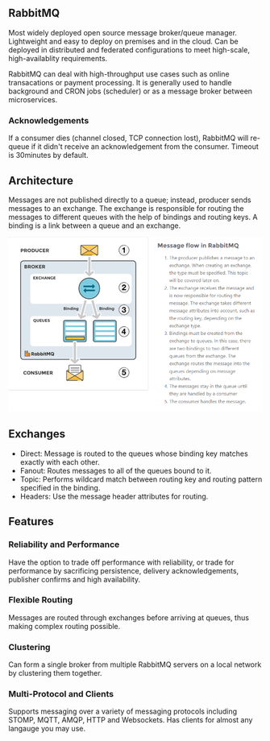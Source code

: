 ## RabbitMQ

Most widely deployed open source message broker/queue manager. Lightweight and easy to deploy on premises and in the cloud. Can be deployed in distributed and federated configurations to meet high-scale, high-availablity requirements.

RabbitMQ can deal with high-throughput use cases such as online transacations or payment processing. It is generally used to handle background and CRON jobs (scheduler) or as a message broker between microservices.

### Acknowledgements

If a consumer dies (channel closed, TCP connection lost), RabbitMQ will re-queue if it didn't receive an acknowledgement from the consumer. Timeout is 30minutes by default.

## Architecture

Messages are not published directly to a queue; instead, producer sends messages to an exchange. The exchange is responsible for routing the messages to different queues with the help of bindings and routing keys. A binding is a link between a queue and an exchange.

<img src="rabbitMQ.PNG">

## Exchanges

- Direct: Message is routed to the queues whose binding key matches exactly with each other.
- Fanout: Routes messages to all of the queues bound to it.
- Topic: Performs wildcard match between routing key and routing pattern specified in the binding.
- Headers: Use the message header attributes for routing.

## Features

### Reliability and Performance

Have the option to trade off performance with reliability, or trade for performance by sacrificing persistence, delivery acknowledgements, publisher confirms and high availability.

### Flexible Routing

Messages are routed through exchanges before arriving at queues, thus making complex routing possible.

### Clustering

Can form a single broker from multiple RabbitMQ servers on a local network by clustering them together.

### Multi-Protocol and Clients

Supports messaging over a variety of messaging protocols including STOMP, MQTT, AMQP, HTTP and Websockets. Has clients for almost any langauge you may use.
